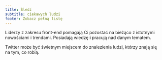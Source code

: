 ```yaml
---
title: Śledź
subtitle: ciekawych ludzi
footer: Zobacz pełną listę
---
```


Liderzy z zakresu front-end pomagają Ci pozostać na bieżąco z istotnymi nowościami i trendami. Posiadają wiedzę i pracują nad danym tematem.

Twitter może być świetnym miejscem do znalezienia ludzi, którzy znają się na tym, co robią.